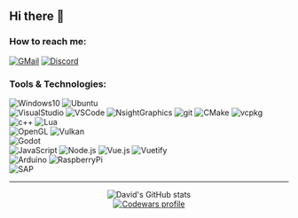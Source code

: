 ## Hi there 👋

<!--
**skaarj1989/skaarj1989** is a ✨ _special_ ✨ repository because its `README.md` (this file) appears on your GitHub profile.

Here are some ideas to get you started:

- 🔭 I’m currently working on ...
- 🌱 I’m currently learning ...
- 👯 I’m looking to collaborate on ...
- 🤔 I’m looking for help with ...
- 💬 Ask me about ...
- 📫 How to reach me: ...
- 😄 Pronouns: ...
- ⚡ Fun fact: ...
-->

### How to reach me:

<p>
  <a href="mailto:skaarj1989@gmail.com"><img alt="GMail" src="https://img.shields.io/badge/GMail-D14836?style=for-the-badge&logo=GMail&logoColor=white"/></a>
  <a href="https://discordapp.com/users/823665776812621866/"><img alt="Discord" src="https://img.shields.io/static/v1?style=for-the-badge&message=Discord&color=5865F2&logo=Discord&logoColor=FFFFFF&label="/></a>
</p>

### Tools & Technologies:

<p>
  <img alt="Windows10" src="https://img.shields.io/badge/Windows-0078D6?style=for-the-badge&logo=Windows&logoColor=white" />
  <img alt="Ubuntu" src="https://img.shields.io/badge/Ubuntu-E95420?style=for-the-badge&logo=Ubuntu&logoColor=white" />
  <br/>
  <img alt="VisualStudio" src="https://img.shields.io/badge/Visual_Studio-5C2D91?style=for-the-badge&logo=VisualStudio&logoColor=white" />
  <img alt="VSCode" src="https://img.shields.io/badge/VS_Code-0078D4?style=for-the-badge&logo=VisualStudioCode&logoColor=white" />
  <img alt="NsightGraphics" src="https://img.shields.io/badge/Nsight-Graphics-76B900?style=for-the-badge&logo=Nvidia&logoColor=76B900" />

  <img alt="git" src="https://img.shields.io/badge/Git-F05032?style=for-the-badge&logo=git&logoColor=white" />
  <img alt="CMake" src="https://img.shields.io/badge/CMake-064F8C?style=for-the-badge&logo=CMake&logoColor=white" />
  <img alt="vcpkg" src="https://img.shields.io/badge/VCPKG-666666?style=for-the-badge&logo=Microsoft&logoColor=white" />
  <br/>
  <img alt="c++" src="https://img.shields.io/badge/c++-%2300599C.svg?style=for-the-badge&logo=c%2B%2B&logoColor=white" />
  <img alt="Lua" src="https://img.shields.io/badge/lua-%232C2D72.svg?style=for-the-badge&logo=Lua&logoColor=white" />
  <br/>
  <img alt="OpenGL" src="https://img.shields.io/static/v1?style=for-the-badge&message=OpenGL&color=5586A4&logo=OpenGL&logoColor=FFFFFF&label=" />
  <img alt="Vulkan" src="https://img.shields.io/static/v1?style=for-the-badge&message=Vulkan&color=AC162C&logo=Vulkan&logoColor=FFFFFF&label=" />
  <br/>
  <img alt="Godot" src="https://img.shields.io/badge/Godot-478CBF?style=for-the-badge&logo=GodotEngine&logoColor=white" />
  <br/>
  <img alt="JavaScript" src="https://img.shields.io/badge/JavaScript-323330?style=for-the-badge&logo=JavaScript&logoColor=F7DF1E" />
  <img alt="Node.js" src="https://img.shields.io/badge/Node.js-339933?style=for-the-badge&logo=Nodedotjs&logoColor=white" />
  <img alt="Vue.js" src="https://img.shields.io/badge/Vue.js-35495E?style=for-the-badge&logo=Vuedotjs&logoColor=4FC08D" />
  <img alt="Vuetify" src="https://img.shields.io/badge/Vuetify-1867C0?style=for-the-badge&logo=Vuetify&logoColor=white" />
  <br/>
  <img alt="Arduino" src="https://img.shields.io/badge/Arduino-00979D?style=for-the-badge&logo=Arduino&logoColor=white" />
  <img alt="RaspberryPi" src="https://img.shields.io/badge/Raspberry%20Pi-A22846?style=for-the-badge&logo=RaspberryPi&logoColor=white" />
  <br/>
  <img alt="SAP" src="https://img.shields.io/badge/SAP-0FAAFF?style=for-the-badge&logo=SAP&logoColor=white" />
</p>

<hr/>

<p align="center">
  <img alt="David's GitHub stats" src="https://github-readme-stats.vercel.app/api?username=skaarj1989&show_icons=true&count_private=true" />
  <br/>
  <a href="https://www.codewars.com/users/skaarj1989"><img alt="Codewars profile" src="https://www.codewars.com/users/skaarj1989/badges/large" /></a>
</p>
